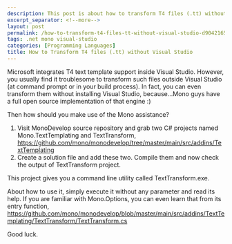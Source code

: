 ```yaml
---
description: This post is about how to transform T4 files (.tt) without Visual Studio.
excerpt_separator: <!--more-->
layout: post
permalink: /how-to-transform-t4-files-tt-without-visual-studio-d9042165a0eb
tags: .net mono visual-studio
categories: [Programming Languages]
title: How to Transform T4 files (.tt) without Visual Studio
---
```

Microsoft integrates T4 text template support inside Visual Studio. However, you usually find it troublesome to transform such files outside Visual Studio (at command prompt or in your build process). In fact, you can even transform them without installing Visual Studio, because…Mono guys have a full open source implementation of that engine :)
<!--more-->

Then how should you make use of the Mono assistance?

1. Visit MonoDevelop source repository and grab two C# projects named Mono.TextTemplating and TextTransform, https://github.com/mono/monodevelop/tree/master/main/src/addins/TextTemplating
1. Create a solution file and add these two. Compile them and now check the output of TextTransform project.

This project gives you a command line utility called TextTransform.exe. 

About how to use it, simply execute it without any parameter and read its help. If you are familiar with Mono.Options, you can even learn that from its entry function, https://github.com/mono/monodevelop/blob/master/main/src/addins/TextTemplating/TextTransform/TextTransform.cs

Good luck.

